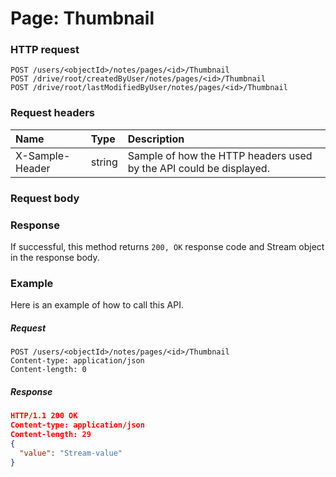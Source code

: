 # Page: Thumbnail


### HTTP request
```http
POST /users/<objectId>/notes/pages/<id>/Thumbnail
POST /drive/root/createdByUser/notes/pages/<id>/Thumbnail
POST /drive/root/lastModifiedByUser/notes/pages/<id>/Thumbnail

```
### Request headers
| Name       | Type | Description|
|:---------------|:--------|:----------|
| X-Sample-Header  | string  | Sample of how the HTTP headers used by the API could be displayed.|

### Request body

### Response
If successful, this method returns `200, OK` response code and Stream object in the response body.

### Example
Here is an example of how to call this API.
##### Request
```http
POST /users/<objectId>/notes/pages/<id>/Thumbnail
Content-type: application/json
Content-length: 0
```
##### Response
```json
HTTP/1.1 200 OK
Content-type: application/json
Content-length: 29
{
  "value": "Stream-value"
}
```

<!-- uuid: 8bf47519-0c09-479e-aa1b-fe3146404972
2015-10-12 23:35:02 UTC -->